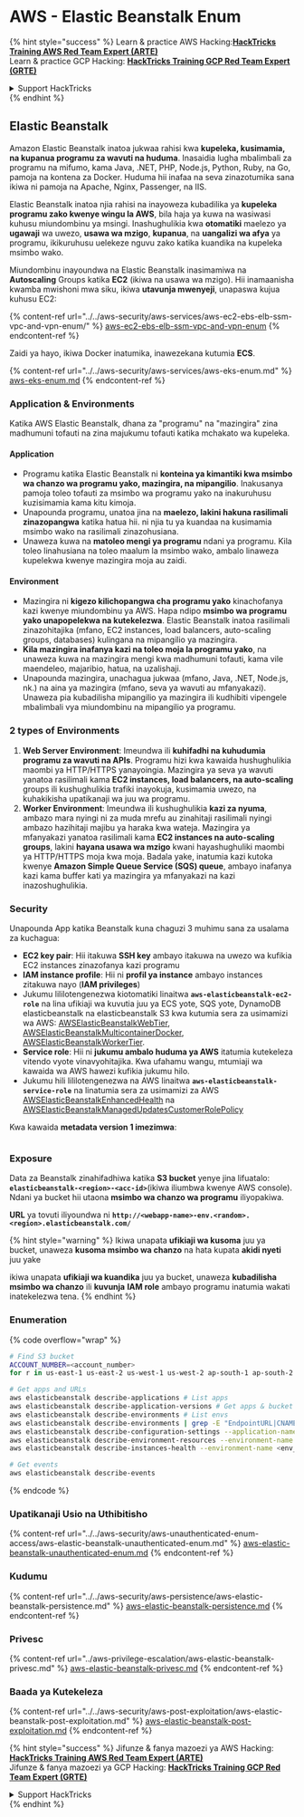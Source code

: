 # AWS - Elastic Beanstalk Enum

{% hint style="success" %}
Learn & practice AWS Hacking:<img src="/.gitbook/assets/image.png" alt="" data-size="line">[**HackTricks Training AWS Red Team Expert (ARTE)**](https://training.hacktricks.xyz/courses/arte)<img src="/.gitbook/assets/image.png" alt="" data-size="line">\
Learn & practice GCP Hacking: <img src="/.gitbook/assets/image (2).png" alt="" data-size="line">[**HackTricks Training GCP Red Team Expert (GRTE)**<img src="/.gitbook/assets/image (2).png" alt="" data-size="line">](https://training.hacktricks.xyz/courses/grte)

<details>

<summary>Support HackTricks</summary>

* Check the [**subscription plans**](https://github.com/sponsors/carlospolop)!
* **Join the** 💬 [**Discord group**](https://discord.gg/hRep4RUj7f) or the [**telegram group**](https://t.me/peass) or **follow** us on **Twitter** 🐦 [**@hacktricks\_live**](https://twitter.com/hacktricks\_live)**.**
* **Share hacking tricks by submitting PRs to the** [**HackTricks**](https://github.com/carlospolop/hacktricks) and [**HackTricks Cloud**](https://github.com/carlospolop/hacktricks-cloud) github repos.

</details>
{% endhint %}

## Elastic Beanstalk

Amazon Elastic Beanstalk inatoa jukwaa rahisi kwa **kupeleka, kusimamia, na kupanua programu za wavuti na huduma**. Inasaidia lugha mbalimbali za programu na mifumo, kama Java, .NET, PHP, Node.js, Python, Ruby, na Go, pamoja na kontena za Docker. Huduma hii inafaa na seva zinazotumika sana ikiwa ni pamoja na Apache, Nginx, Passenger, na IIS.

Elastic Beanstalk inatoa njia rahisi na inayoweza kubadilika ya **kupeleka programu zako kwenye wingu la AWS**, bila haja ya kuwa na wasiwasi kuhusu miundombinu ya msingi. Inashughulikia kwa **otomatiki** maelezo ya **ugawaji** wa uwezo, **usawa wa mzigo**, **kupanua**, na **uangalizi wa afya** ya programu, ikikuruhusu uelekeze nguvu zako katika kuandika na kupeleka msimbo wako.

Miundombinu inayoundwa na Elastic Beanstalk inasimamiwa na **Autoscaling** Groups katika **EC2** (ikiwa na usawa wa mzigo). Hii inamaanisha kwamba mwishoni mwa siku, ikiwa **utavunja mwenyeji**, unapaswa kujua kuhusu EC2:

{% content-ref url="../../aws-security/aws-services/aws-ec2-ebs-elb-ssm-vpc-and-vpn-enum/" %}
[aws-ec2-ebs-elb-ssm-vpc-and-vpn-enum](../../aws-security/aws-services/aws-ec2-ebs-elb-ssm-vpc-and-vpn-enum/)
{% endcontent-ref %}

Zaidi ya hayo, ikiwa Docker inatumika, inawezekana kutumia **ECS**.

{% content-ref url="../../aws-security/aws-services/aws-eks-enum.md" %}
[aws-eks-enum.md](../../aws-security/aws-services/aws-eks-enum.md)
{% endcontent-ref %}

### Application & Environments

Katika AWS Elastic Beanstalk, dhana za "programu" na "mazingira" zina madhumuni tofauti na zina majukumu tofauti katika mchakato wa kupeleka.

#### Application

* Programu katika Elastic Beanstalk ni **konteina ya kimantiki kwa msimbo wa chanzo wa programu yako, mazingira, na mipangilio**. Inakusanya pamoja toleo tofauti za msimbo wa programu yako na inakuruhusu kuzisimamia kama kitu kimoja.
* Unapounda programu, unatoa jina na **maelezo, lakini hakuna rasilimali zinazopangwa** katika hatua hii. ni njia tu ya kuandaa na kusimamia msimbo wako na rasilimali zinazohusiana.
* Unaweza kuwa na **matoleo mengi ya programu** ndani ya programu. Kila toleo linahusiana na toleo maalum la msimbo wako, ambalo linaweza kupelekwa kwenye mazingira moja au zaidi.

#### Environment

* Mazingira ni **kigezo kilichopangwa cha programu yako** kinachofanya kazi kwenye miundombinu ya AWS. Hapa ndipo **msimbo wa programu yako unapopelekwa na kutekelezwa**. Elastic Beanstalk inatoa rasilimali zinazohitajika (mfano, EC2 instances, load balancers, auto-scaling groups, databases) kulingana na mipangilio ya mazingira.
* **Kila mazingira inafanya kazi na toleo moja la programu yako**, na unaweza kuwa na mazingira mengi kwa madhumuni tofauti, kama vile maendeleo, majaribio, hatua, na uzalishaji.
* Unapounda mazingira, unachagua jukwaa (mfano, Java, .NET, Node.js, nk.) na aina ya mazingira (mfano, seva ya wavuti au mfanyakazi). Unaweza pia kubadilisha mipangilio ya mazingira ili kudhibiti vipengele mbalimbali vya miundombinu na mipangilio ya programu.

### 2 types of Environments

1. **Web Server Environment**: Imeundwa ili **kuhifadhi na kuhudumia programu za wavuti na APIs**. Programu hizi kwa kawaida hushughulikia maombi ya HTTP/HTTPS yanayoingia. Mazingira ya seva ya wavuti yanatoa rasilimali kama **EC2 instances, load balancers, na auto-scaling** groups ili kushughulikia trafiki inayokuja, kusimamia uwezo, na kuhakikisha upatikanaji wa juu wa programu.
2. **Worker Environment**: Imeundwa ili kushughulikia **kazi za nyuma**, ambazo mara nyingi ni za muda mrefu au zinahitaji rasilimali nyingi ambazo hazihitaji majibu ya haraka kwa wateja. Mazingira ya mfanyakazi yanatoa rasilimali kama **EC2 instances na auto-scaling groups**, lakini **hayana usawa wa mzigo** kwani hayashughuliki maombi ya HTTP/HTTPS moja kwa moja. Badala yake, inatumia kazi kutoka kwenye **Amazon Simple Queue Service (SQS) queue**, ambayo inafanya kazi kama buffer kati ya mazingira ya mfanyakazi na kazi inazoshughulikia.

### Security

Unapounda App katika Beanstalk kuna chaguzi 3 muhimu sana za usalama za kuchagua:

* **EC2 key pair**: Hii itakuwa **SSH key** ambayo itakuwa na uwezo wa kufikia EC2 instances zinazofanya kazi programu
* **IAM instance profile**: Hii ni **profil ya instance** ambayo instances zitakuwa nayo (**IAM privileges**)
* Jukumu lililotengenezwa kiotomatiki linaitwa **`aws-elasticbeanstalk-ec2-role`** na lina ufikiaji wa kuvutia juu ya ECS yote, SQS yote, DynamoDB elasticbeanstalk na elasticbeanstalk S3 kwa kutumia sera za usimamizi wa AWS: [AWSElasticBeanstalkWebTier](https://us-east-1.console.aws.amazon.com/iam/home#/policies/arn:aws:iam::aws:policy/AWSElasticBeanstalkWebTier), [AWSElasticBeanstalkMulticontainerDocker](https://us-east-1.console.aws.amazon.com/iam/home#/policies/arn:aws:iam::aws:policy/AWSElasticBeanstalkMulticontainerDocker), [AWSElasticBeanstalkWorkerTier](https://us-east-1.console.aws.amazon.com/iam/home#/policies/arn:aws:iam::aws:policy/AWSElasticBeanstalkWorkerTier).
* **Service role**: Hii ni **jukumu ambalo huduma ya AWS** itatumia kutekeleza vitendo vyote vinavyohitajika. Kwa ufahamu wangu, mtumiaji wa kawaida wa AWS hawezi kufikia jukumu hilo.
* Jukumu hili lililotengenezwa na AWS linaitwa **`aws-elasticbeanstalk-service-role`** na linatumia sera za usimamizi za AWS [AWSElasticBeanstalkEnhancedHealth](https://us-east-1.console.aws.amazon.com/iam/home#/policies/arn:aws:iam::aws:policy/service-role/AWSElasticBeanstalkEnhancedHealth) na [AWSElasticBeanstalkManagedUpdatesCustomerRolePolicy](https://us-east-1.console.aws.amazon.com/iamv2/home?region=us-east-1#/roles/details/aws-elasticbeanstalk-service-role?section=permissions)

Kwa kawaida **metadata version 1 imezimwa**:

<figure><img src="../../../.gitbook/assets/image (18) (1) (2).png" alt=""><figcaption></figcaption></figure>

### Exposure

Data za Beanstalk zinahifadhiwa katika **S3 bucket** yenye jina lifuatalo: **`elasticbeanstalk-<region>-<acc-id>`**(ikiwa iliumbwa kwenye AWS console). Ndani ya bucket hii utaona **msimbo wa chanzo wa programu** iliyopakiwa.

**URL** ya tovuti iliyoundwa ni **`http://<webapp-name>-env.<random>.<region>.elasticbeanstalk.com/`**

{% hint style="warning" %}
Ikiwa unapata **ufikiaji wa kusoma** juu ya bucket, unaweza **kusoma msimbo wa chanzo** na hata kupata **akidi nyeti** juu yake

ikiwa unapata **ufikiaji wa kuandika** juu ya bucket, unaweza **kubadilisha msimbo wa chanzo** ili **kuvunja** **IAM role** ambayo programu inatumia wakati inatekelezwa tena.
{% endhint %}

### Enumeration

{% code overflow="wrap" %}
```bash
# Find S3 bucket
ACCOUNT_NUMBER=<account_number>
for r in us-east-1 us-east-2 us-west-1 us-west-2 ap-south-1 ap-south-2 ap-northeast-1 ap-northeast-2 ap-northeast-3 ap-southeast-1 ap-southeast-2 ap-southeast-3 ca-central-1 eu-central-1 eu-central-2 eu-west-1 eu-west-2 eu-west-3 eu-north-1 sa-east-1 af-south-1 ap-east-1 eu-south-1 eu-south-2 me-south-1 me-central-1; do aws s3 ls elasticbeanstalk-$r-$ACCOUNT_NUMBER 2>/dev/null && echo "Found in: elasticbeanstalk-$r-$ACCOUNT_NUMBER"; done

# Get apps and URLs
aws elasticbeanstalk describe-applications # List apps
aws elasticbeanstalk describe-application-versions # Get apps & bucket name with source code
aws elasticbeanstalk describe-environments # List envs
aws elasticbeanstalk describe-environments | grep -E "EndpointURL|CNAME"
aws elasticbeanstalk describe-configuration-settings --application-name <app_name> --environment-name <env_name>
aws elasticbeanstalk describe-environment-resources --environment-name <env_name> # Get env info such as SQS used queues
aws elasticbeanstalk describe-instances-health --environment-name <env_name> # Get the instances of an environment

# Get events
aws elasticbeanstalk describe-events
```
{% endcode %}

### Upatikanaji Usio na Uthibitisho

{% content-ref url="../../aws-security/aws-unauthenticated-enum-access/aws-elastic-beanstalk-unauthenticated-enum.md" %}
[aws-elastic-beanstalk-unauthenticated-enum.md](../../aws-security/aws-unauthenticated-enum-access/aws-elastic-beanstalk-unauthenticated-enum.md)
{% endcontent-ref %}

### Kudumu

{% content-ref url="../../aws-security/aws-persistence/aws-elastic-beanstalk-persistence.md" %}
[aws-elastic-beanstalk-persistence.md](../../aws-security/aws-persistence/aws-elastic-beanstalk-persistence.md)
{% endcontent-ref %}

### Privesc

{% content-ref url="../aws-privilege-escalation/aws-elastic-beanstalk-privesc.md" %}
[aws-elastic-beanstalk-privesc.md](../aws-privilege-escalation/aws-elastic-beanstalk-privesc.md)
{% endcontent-ref %}

### Baada ya Kutekeleza

{% content-ref url="../../aws-security/aws-post-exploitation/aws-elastic-beanstalk-post-exploitation.md" %}
[aws-elastic-beanstalk-post-exploitation.md](../../aws-security/aws-post-exploitation/aws-elastic-beanstalk-post-exploitation.md)
{% endcontent-ref %}

{% hint style="success" %}
Jifunze & fanya mazoezi ya AWS Hacking:<img src="/.gitbook/assets/image.png" alt="" data-size="line">[**HackTricks Training AWS Red Team Expert (ARTE)**](https://training.hacktricks.xyz/courses/arte)<img src="/.gitbook/assets/image.png" alt="" data-size="line">\
Jifunze & fanya mazoezi ya GCP Hacking: <img src="/.gitbook/assets/image (2).png" alt="" data-size="line">[**HackTricks Training GCP Red Team Expert (GRTE)**<img src="/.gitbook/assets/image (2).png" alt="" data-size="line">](https://training.hacktricks.xyz/courses/grte)

<details>

<summary>Support HackTricks</summary>

* Angalia [**mpango wa usajili**](https://github.com/sponsors/carlospolop)!
* **Jiunge na** 💬 [**kikundi cha Discord**](https://discord.gg/hRep4RUj7f) au [**kikundi cha telegram**](https://t.me/peass) au **fuata** sisi kwenye **Twitter** 🐦 [**@hacktricks\_live**](https://twitter.com/hacktricks\_live)**.**
* **Shiriki mbinu za hacking kwa kuwasilisha PRs kwa** [**HackTricks**](https://github.com/carlospolop/hacktricks) na [**HackTricks Cloud**](https://github.com/carlospolop/hacktricks-cloud) repos za github.

</details>
{% endhint %}

